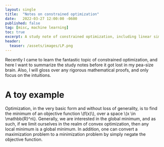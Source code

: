```yaml
---
layout: single
title:  "Notes on constrained optimization"
date:   2022-03-27 12:00:00 -0600
published: false
tag: [misc, machine learning]
toc: true
excerpt: A study note of constrained optimization, including linear simplex method, linear programming, and KKT conditions.
header:
  teaser: /assets/images/LP.png
---
```


Recently I came to learn the fantastic topic of constrained optimization, and here I want to summarize the study notes before it got lost in my pea-size brain. Also, I will gloss over any rigorous mathematical proofs, and only focus on the intuitions.

# A toy example
Optimization, in the very basic form and without loss of generality, is to find the minimum of an objective function \\(f(x)\\), over a space \\(x \in \mathbb{R}^n\\). Generally, we are interested in the global minimum, and as such, if we limit ourselves in the realm of convex optimization, then any local minimum is a global minimum. In addition, one can convert a maximization problem to a minimization problem by simply negate the objective function.